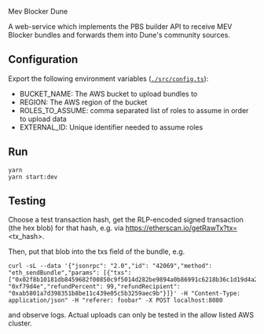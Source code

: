 Mev Blocker Dune

A web-service which implements the PBS builder API to receive MEV Blocker bundles and forwards them into Dune's community sources.

## Configuration

Export the following environment variables ([`./src/config.ts`](./src/config.ts)):

- BUCKET_NAME: The AWS bucket to upload bundles to
- REGION: The AWS region of the bucket
- ROLES_TO_ASSUME: comma separated list of roles to assume in order to upload data
- EXTERNAL_ID: Unique identifier needed to assume roles

## Run

```
yarn
yarn start:dev
```

## Testing

Choose a test transaction hash, get the RLP-encoded signed transaction (the hex blob) for that hash, e.g. via https://etherscan.io/getRawTx?tx=<tx_hash>.

Then, put that blob into the txs field of the bundle, e.g.

```
curl -sL --data '{"jsonrpc": "2.0","id": "42069","method": "eth_sendBundle","params": [{"txs": ["0x02f8b10181db8459682f00850c9f5014d282be9894a0b86991c6218b36c1d19d4a2e9eb0ce3606eb4880b844a9059cbb0000000000000000000000005408b27504dfcf7b0c3edf116e847aa19ce7f03c0000000000000000000000000000000000000000000000000000001e449a9400c080a049c0f50df4219481e031ac35816946daef9d08004f3324f7f46f6938488025aba02a4bda81f792bc5b7033804e39b7e55e619e56de1afcddd2ae4943ae5e7737c4"],"blockNumber": "0xf79d4e","refundPercent": 99,"refundRecipient": "0xab5801a7d398351b8be11c439e05c5b3259aec9b"}]}' -H "Content-Type: application/json" -H "referer: foobar" -X POST localhost:8080
```

and observe logs. Actual uploads can only be tested in the allow listed AWS cluster.
